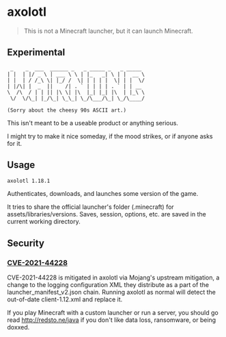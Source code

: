 # axolotl

> This is not a Minecraft launcher, but it can launch Minecraft.

## Experimental

```
 _    _  ___  ______ _   _ _____ _   _ _____
| |  | |/ _ \ | ___ \ \ | |_   _| \ | |  __ \
| |  | / /_\ \| |_/ /  \| | | | |  \| | |  \/
| |/\| |  _  ||    /| . ` | | | | . ` | | __
\  /\  / | | || |\ \| |\  |_| |_| |\  | |_\ \
 \/  \/\_| |_/\_| \_\_| \_/\___/\_| \_/\____/

(Sorry about the cheesy 90s ASCII art.)
```

This isn't meant to be a useable product or anything serious.

I might try to make it nice someday, if the mood strikes, or if anyone asks for it.

## Usage

```sh
axolotl 1.18.1
```

Authenticates, downloads, and launches some version of the game.

It tries to share the official launcher's folder (.minecraft) for assets/libraries/versions. Saves, session, options, etc. are saved in the current working directory.

## Security

### [CVE-2021-44228](https://nvd.nist.gov/vuln/detail/CVE-2021-44228)

CVE-2021-44228 is mitigated in axolotl via Mojang's upstream mitigation, a change to the logging configuration XML they distribute as a part of the launcher_manifest_v2.json chain. Running axolotl as normal will detect the out-of-date client-1.12.xml and replace it.

If you play Minecraft with a custom launcher or run a server, you should go read http://redsto.ne/java if you don't like data loss, ransomware, or being doxxed.
